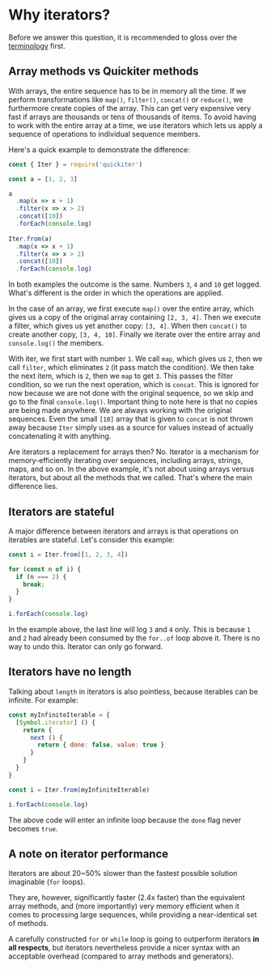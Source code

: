 # Why iterators?

Before we answer this question, it is recommended to gloss over the 
[terminology](./terminology.md) first.

## Array methods vs Quickiter methods

With arrays, the entire sequence has to be in memory all the time. If we 
perform transformations like `map()`, `filter()`, `concat()` or `reduce()`, 
we furthermore create copies of the array. This can get very expensive very 
fast if arrays are thousands or tens of thousands of items. To avoid having 
to work with the entire array at a time, we use iterators which lets us apply
a sequence of operations to individual sequence members.

Here's a quick example to demonstrate the difference:

```javascript
const { Iter } = require('quickiter')

const a = [1, 2, 3]

a
  .map(x => x + 1)
  .filter(x => x > 2)
  .concat([10])
  .forEach(console.log)
  
Iter.from(a)
  .map(x => x + 1)
  .filter(x => x > 2)
  .concat([10])
  .forEach(console.log)
```

In both examples the outcome is the same. Numbers `3`, `4` and `10` get 
logged. What's different is the order in which the operations are applied. 

In the case of an array, we first execute `map()` over the entire array, which 
gives us a copy of the original array containing `[2, 3, 4]`. Then we execute
a filter, which gives us yet another copy: `[3, 4]`. When then `concat()` to 
create another copy, `[3, 4, 10]`. Finally we iterate over the entire array 
and `console.log()` the members.

With iter, we first start with number `1`. We call `map`, which gives us `2`, 
then we call `filter`, which eliminates `2` (it pass match the condition). We
then take the next item, which is `2`, then we `map` to get `3`. This passes 
the filter condition, so we run the next operation, which is `concat`. This 
is ignored for now because we are not done with the original sequence, so we 
skip and go to the final `console.log()`. Important thing to note here is 
that no copies are being made anywhere. We are always working with the 
original sequences. Even the small `[10]` array that is given to `concat` is 
not thrown away because `Iter` simply uses as a source for values instead of 
actually concatenating it with anything.

Are iterators a replacement for arrays then? No. Iterator is a mechanism for 
memory-efficiently iterating over sequences, including arrays, strings, 
maps, and so on. In the above example, it's not about using arrays versus 
iterators, but about all the methods that we called. That's where the main 
difference lies.

## Iterators are stateful

A major difference between iterators and arrays is that operations on 
iterables are stateful. Let's consider this example:

```javascript
const i = Iter.from([1, 2, 3, 4])

for (const n of i) {
  if (n === 2) {
    break;
  }
}

i.forEach(console.log)
```

In the example above, the last line will log `3` and `4` only. This is 
because `1` and `2` had already been consumed by the `for..of` loop above it.
There is no way to undo this. Iterator can only go forward.

## Iterators have no length

Talking about `length` in iterators is also pointless, because iterables can 
be infinite. For example:

```javascript
const myInfiniteIterable = {
  [Symbol.iterator] () {
    return {
      next () {
        return { done: false, value: true }
      }
    }
  }
}

const i = Iter.from(myInfiniteIterable)

i.forEach(console.log)
```

The above code will enter an infinite loop because the `done` flag never 
becomes `true`.

## A note on iterator performance

Iterators are about 20~50% slower than the fastest possible solution 
imaginable (`for` loops).

They are, however, significantly faster (2.4x faster) than the equivalent 
array methods, and (more importantly) very memory efficient when it comes to 
processing large sequences, while providing a near-identical set of methods.

A carefully constructed `for` or `while` loop is going to outperform 
iterators **in all respects**, but iterators nevertheless provide a nicer 
syntax with an acceptable overhead (compared to array methods and generators).
